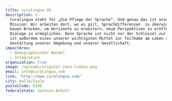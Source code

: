 ```yaml
---
title: curalingua UG
description: >-
  Curalingua steht für „Die Pflege der Sprache". Und genau das ist unsere
  Mission: Wir arbeiten dort, wo es gilt, Sprachdifferenzen  zu überwinden. Wir
  bauen Brücken, um Horizonte zu erweitern, neue Perspektiven zu eröffnen und
  Dialoge zu ermöglichen. Denn Sprache ist nicht nur der Schlüssel zur Welt, sie
  ist außerdem eines unserer wichtigsten Mittel zur Teilhabe am Leben sowie zur
  Gestaltung unserer Umgebung und unserer Gesellschaft.
impactArea:
  - Demographischer Wandel
  - Integration
organization: true
image: /uploads/original-jana-liebau.png
email: info@curalingua.com
link: 'http://www.curalingua.com/'
city: Halle/Saale
postalCode: 6108
federalState: Sachsen-Anhalt
---
```


